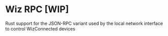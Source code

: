 # Wiz RPC [WIP]

Rust support for the JSON-RPC variant used by the local network interface to control WizConnected devices
